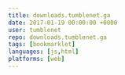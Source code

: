 ```yaml
---
title: downloads.tumblenet.ga
date: 2017-01-19 00:00:00 +0000
user: tumblenet
repo: downloads.tumblenet.ga
tags: [bookmarklet]
languages: [js,html]
platforms: [web]
---
```


